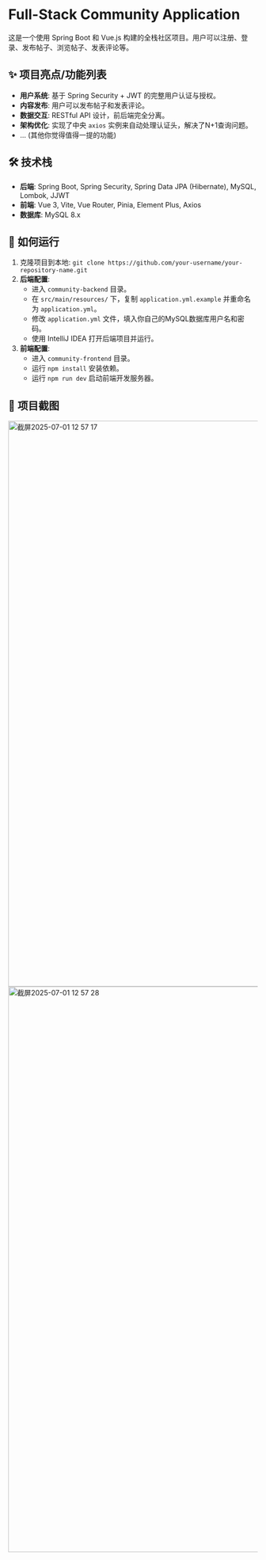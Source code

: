 # Full-Stack Community Application

这是一个使用 Spring Boot 和 Vue.js 构建的全栈社区项目。用户可以注册、登录、发布帖子、浏览帖子、发表评论等。

## ✨ 项目亮点/功能列表

- **用户系统**: 基于 Spring Security + JWT 的完整用户认证与授权。
- **内容发布**: 用户可以发布帖子和发表评论。
- **数据交互**: RESTful API 设计，前后端完全分离。
- **架构优化**: 实现了中央 `axios` 实例来自动处理认证头，解决了N+1查询问题。
- ... (其他你觉得值得一提的功能)

## 🛠️ 技术栈

- **后端**: Spring Boot, Spring Security, Spring Data JPA (Hibernate), MySQL, Lombok, JJWT
- **前端**: Vue 3, Vite, Vue Router, Pinia, Element Plus, Axios
- **数据库**: MySQL 8.x

## 🚀 如何运行

1.  克隆项目到本地: `git clone https://github.com/your-username/your-repository-name.git`
2.  **后端配置**:
    -   进入 `community-backend` 目录。
    -   在 `src/main/resources/` 下，复制 `application.yml.example` 并重命名为 `application.yml`。
    -   修改 `application.yml` 文件，填入你自己的MySQL数据库用户名和密码。
    -   使用 IntelliJ IDEA 打开后端项目并运行。
3.  **前端配置**:
    -   进入 `community-frontend` 目录。
    -   运行 `npm install` 安装依赖。
    -   运行 `npm run dev` 启动前端开发服务器。

## 📸 项目截图


<img width="1143" alt="截屏2025-07-01 12 57 17" src="https://github.com/user-attachments/assets/954f8f2d-a431-4b85-ab1b-17f240a34cfd" />
<img width="1143" alt="截屏2025-07-01 12 57 28" src="https://github.com/user-attachments/assets/1dc8917e-6b9e-412d-8ee3-cb778ff6a7a7" />
